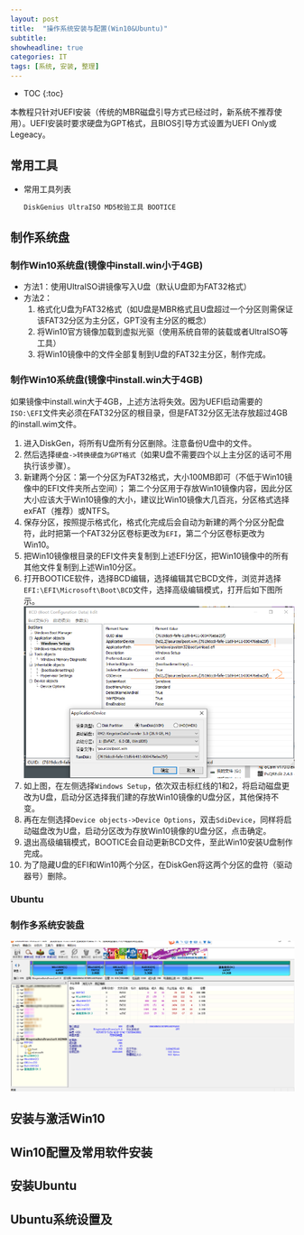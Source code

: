 ```yaml
---
layout: post
title:  "操作系统安装与配置(Win10&Ubuntu)"
subtitle: 
showheadline: true
categories: IT
tags: [系统, 安装, 整理]
---
```


* TOC
{:toc}

本教程只针对UEFI安装（传统的MBR磁盘引导方式已经过时，新系统不推荐使用）。UEFI安装时要求硬盘为GPT格式，且BIOS引导方式设置为UEFI Only或Legeacy。

## 常用工具
	
-	常用工具列表
	```bash
	DiskGenius UltraISO MD5校验工具 BOOTICE
	```

## 制作系统盘

### 制作Win10系统盘(镜像中install.win小于4GB)
- 方法1：使用UltraISO讲镜像写入U盘（默认U盘即为FAT32格式）
- 方法2：
	1. 格式化U盘为FAT32格式（如U盘是MBR格式且U盘超过一个分区则需保证该FAT32分区为主分区，GPT没有主分区的概念）
	2. 将Win10官方镜像加载到虚拟光驱（使用系统自带的装载或者UltraISO等工具）
	3. 将Win10镜像中的文件全部复制到U盘的FAT32主分区，制作完成。
	
### 制作Win10系统盘(镜像中install.win大于4GB)

如果镜像中install.win大于4GB，上述方法将失效。因为UEFI启动需要的`ISO:\EFI`文件夹必须在FAT32分区的根目录，但是FAT32分区无法存放超过4GB的install.wim文件。

1. 进入DiskGen，将所有U盘所有分区删除。注意备份U盘中的文件。
2. 然后选择`硬盘->转换硬盘为GPT格式`（如果U盘不需要四个以上主分区的话可不用执行该步骤）。
3. 新建两个分区：第一个分区为FAT32格式，大小100MB即可（不低于Win10镜像中的EFI文件夹所占空间）；
	第二个分区用于存放Win10镜像内容，因此分区大小应该大于Win10镜像的大小，建议比Win10镜像大几百兆，分区格式选择exFAT（推荐）或NTFS。
4. 保存分区，按照提示格式化，格式化完成后会自动为新建的两个分区分配盘符，此时把第一个FAT32分区卷标更改为`EFI`，第二个分区卷标更改为Win10。
5. 把Win10镜像根目录的EFI文件夹复制到上述EFI分区，把Win10镜像中的所有其他文件复制到上述Win10分区。
6. 打开BOOTICE软件，选择BCD编辑，选择编辑其它BCD文件，浏览并选择`EFI:\EFI\Microsoft\Boot\BCD`文件，选择高级编辑模式，打开后如下图所示。	
![编辑BCD](/assets/2019-03-18_02.png)
7. 如上图，在左侧选择`Windows Setup`，依次双击标红线的1和2，将启动磁盘更改为U盘，启动分区选择我们建的存放Win10镜像的U盘分区，其他保持不变。
8. 再在左侧选择`Device objects->Device Options`，双击`SdiDevice`，同样将启动磁盘改为U盘，启动分区改为存放Win10镜像的U盘分区，点击确定。
9. 退出高级编辑模式，BOOTICE会自动更新BCD文件，至此Win10安装U盘制作完成。
10. 为了隐藏U盘的EFI和Win10两个分区，在DiskGen将这两个分区的盘符（驱动器号）删除。
	
### Ubuntu
### 制作多系统安装盘

![编辑BCD](/assets/2019-03-18_01.png)

## 安装与激活Win10

## Win10配置及常用软件安装

## 安装Ubuntu

## Ubuntu系统设置及



<!--\{\{ page.date - 28800 | date: "%Y-%m-%d %H:%M" }}-->
